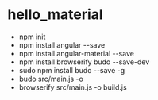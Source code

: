 # hello_material
- npm init
- npm install angular --save
- npm install angular-material --save
- npm install browserify budo --save-dev
- sudo npm install budo --save -g
- budo src/main.js -o
- browserify src/main.js -o build.js
